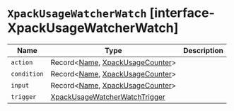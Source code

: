 # `XpackUsageWatcherWatch` [interface-XpackUsageWatcherWatch]

| Name | Type | Description |
| - | - | - |
| `action` | Record<[Name](./Name.md), [XpackUsageCounter](./XpackUsageCounter.md)> | &nbsp; |
| `condition` | Record<[Name](./Name.md), [XpackUsageCounter](./XpackUsageCounter.md)> | &nbsp; |
| `input` | Record<[Name](./Name.md), [XpackUsageCounter](./XpackUsageCounter.md)> | &nbsp; |
| `trigger` | [XpackUsageWatcherWatchTrigger](./XpackUsageWatcherWatchTrigger.md) | &nbsp; |
